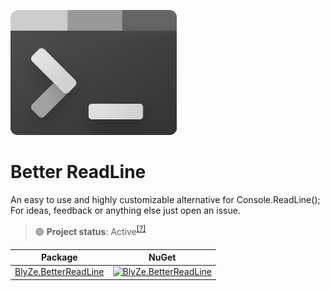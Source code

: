 <p align="left">
  <img src="https://github.com/BlyZeYT/ConsoleMenu/blob/master/Icon.png" height="200">
</p>

# Better ReadLine
An easy to use and highly customizable alternative for Console.ReadLine();
For ideas, feedback or anything else just open an issue.

> 🟢 **Project status**: Active<sup>[[?]](https://github.com/BlyZeYT/.github/blob/master/project-status.md)</sup>

| Package | NuGet |
| ------- | ----- |
| [BlyZe.BetterReadLine](https://www.nuget.org/packages/BlyZe.BetterReadLine) | [![BlyZe.BetterReadLine](https://img.shields.io/nuget/v/BlyZe.BetterReadLine?color=white&label=NuGet)](https://www.nuget.org/packages/BlyZe.BetterReadLine)
